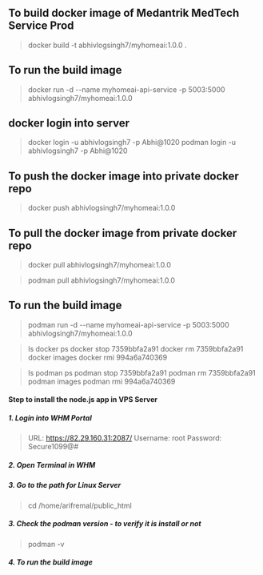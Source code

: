 ## To build docker image of Medantrik MedTech Service Prod
> docker build -t abhivlogsingh7/myhomeai:1.0.0 .

## To run the build image
> docker run -d --name myhomeai-api-service -p 5003:5000 abhivlogsingh7/myhomeai:1.0.0

## docker login into server
> docker login -u abhivlogsingh7 -p Abhi@1020
> podman login -u abhivlogsingh7 -p Abhi@1020

## To push the docker image into private docker repo
> docker push abhivlogsingh7/myhomeai:1.0.0

## To pull the docker image from private docker repo
> docker pull abhivlogsingh7/myhomeai:1.0.0

> podman pull abhivlogsingh7/myhomeai:1.0.0

## To run the build image
> podman run -d --name myhomeai-api-service -p 5003:5000 abhivlogsingh7/myhomeai:1.0.0


> ls
> docker ps
> docker stop 7359bbfa2a91
> docker rm 7359bbfa2a91
> docker images
> docker rmi 994a6a740369



> ls
> podman ps
> podman stop 7359bbfa2a91
> podman rm 7359bbfa2a91
> podman images
> podman rmi 994a6a740369


#### Step to install the node.js app in VPS Server
##### 1. Login into WHM Portal
> URL: https://82.29.160.31:2087/
> Username: root
> Password: Secure1099@#

##### 2. Open Terminal in WHM
##### 3. Go to the path for Linux Server
> cd /home/arifremal/public_html 

##### 3. Check the podman version - to verify it is install or not
> podman -v

##### 4. To run the build image


